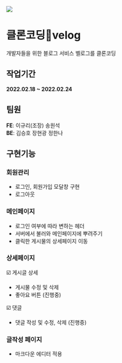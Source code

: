 <a href="https://velog.io/"><img src="https://media.vlpt.us/images/rilee/post/80f06e61-f8ff-4a51-b7e6-71145832f485/%E1%84%87%E1%85%A2%E1%86%AF%E1%84%85%E1%85%A9%E1%84%80%E1%85%B3.png"></a>
  
# 클론코딩🌱velog
  개발자들을 위한 블로그 서비스 벨로그를 클론코딩
  
  ## 작업기간
  <strong>2022.02.18 ~ 2022.02.24</strong>   
     
  ## 팀원
  <strong>FE</strong>: 이규리(조장)  송원석   
  <strong>BE</strong>: 김승호  장현광  정한나   
     
  ## 구현기능
  ### 회원관리
  - 로그인, 회원가입 모달창 구현   
  - 로그아웃

  ### 메인페이지
  - 로그인 여부에 따라 변하는 헤더
  - 서버에서 불러와 메인페이지에 뿌려주기  
  - 클릭한 게시물의 상세페이지 이동
   
  ### 상세페이지
  ☑️ 게시글 상세   
  - 게시물 수정 및 삭제
  - 좋아요 버튼 (진행중)
     
  ☑️ 댓글   
  - 댓글 작성 및 수정, 삭제 (진행중)
     
  ### 글작성 페이지
  - 마크다운 에디터 적용

